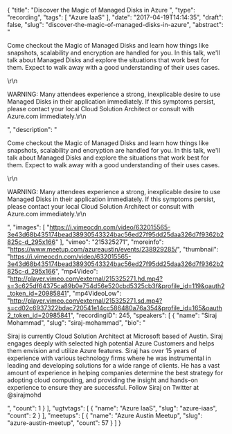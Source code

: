 {
  "title": "Discover the Magic of Managed Disks in Azure ",
  "type": "recording",
  "tags": [
    "Azure IaaS"
  ],
  "date": "2017-04-19T14:14:35",
  "draft": false,
  "slug": "discover-the-magic-of-managed-disks-in-azure",
  "abstract": "<p>Come checkout the Magic of Managed Disks and learn how things like snapshots, scalability and encryption are handled for you. In this talk, we'll talk about Managed Disks and explore the situations that work best for them. Expect to walk away with a good understanding of their uses cases.</p>\r\n<p>WARNING: Many attendees experience a strong, inexplicable desire to use Managed Disks in their application immediately. If this symptoms persist, please contact your local Cloud Solution Architect or consult with Azure.com immediately.\r\n</p>",
  "description": "<p>Come checkout the Magic of Managed Disks and learn how things like snapshots, scalability and encryption are handled for you. In this talk, we'll talk about Managed Disks and explore the situations that work best for them. Expect to walk away with a good understanding of their uses cases.</p>\r\n<p>WARNING: Many attendees experience a strong, inexplicable desire to use Managed Disks in their application immediately. If this symptoms persist, please contact your local Cloud Solution Architect or consult with Azure.com immediately.\r\n</p>",
  "images": [
    "https://i.vimeocdn.com/video/632015565-3e43d68b435174bead38930543324bac56ed27f95dd25daa326d7f9362b2825c-d_295x166"
  ],
  "vimeo": "215325271",
  "moreinfo": "https://www.meetup.com/azureaustin/events/238929285/",
  "thumbnail": "https://i.vimeocdn.com/video/632015565-3e43d68b435174bead38930543324bac56ed27f95dd25daa326d7f9362b2825c-d_295x166",
  "mp4Video": "http://player.vimeo.com/external/215325271.hd.mp4?s=3c625df64375ca89b0e754d56e520cbd5325cb3f&profile_id=119&oauth2_token_id=20985841",
  "mp4VideoLow": "http://player.vimeo.com/external/215325271.sd.mp4?s=cd02c6937322bdac720541e14cc586480a76a354&profile_id=165&oauth2_token_id=20985841",
  "recordingID": 245,
  "speakers": [
    {
      "name": "Siraj Mohammad",
      "slug": "siraj-mohammad",
      "bio": "<p>Siraj is currently Cloud Solution Architect at Microsoft based of Austin. Siraj engages deeply with selected high potential Azure Customers and helps them envision and utilize Azure features. Siraj has over 15 years of experience with various technology firms where he was instrumental in leading and developing solutions for a wide range of clients. He has a vast amount of experience in helping companies determine the best strategy for adopting cloud computing, and providing the insight and hands-on experience to ensure they are successful. Follow Siraj on Twitter at @sirajmohd </p>",
      "count": 1
    }
  ],
  "ugtvtags": [
    {
      "name": "Azure IaaS",
      "slug": "azure-iaas",
      "count": 2
    }
  ],
  "meetups": [
    {
      "name": "Azure Austin Meetup",
      "slug": "azure-austin-meetup",
      "count": 57
    }
  ]
}